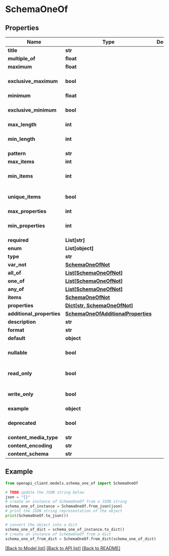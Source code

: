 # SchemaOneOf


## Properties

Name | Type | Description | Notes
------------ | ------------- | ------------- | -------------
**title** | **str** |  | [optional] 
**multiple_of** | **float** |  | [optional] 
**maximum** | **float** |  | [optional] 
**exclusive_maximum** | **bool** |  | [optional] [default to False]
**minimum** | **float** |  | [optional] 
**exclusive_minimum** | **bool** |  | [optional] [default to False]
**max_length** | **int** |  | [optional] 
**min_length** | **int** |  | [optional] [default to 0]
**pattern** | **str** |  | [optional] 
**max_items** | **int** |  | [optional] 
**min_items** | **int** |  | [optional] [default to 0]
**unique_items** | **bool** |  | [optional] [default to False]
**max_properties** | **int** |  | [optional] 
**min_properties** | **int** |  | [optional] [default to 0]
**required** | **List[str]** |  | [optional] 
**enum** | **List[object]** |  | [optional] 
**type** | **str** |  | [optional] 
**var_not** | [**SchemaOneOfNot**](SchemaOneOfNot.md) |  | [optional] 
**all_of** | [**List[SchemaOneOfNot]**](SchemaOneOfNot.md) |  | [optional] 
**one_of** | [**List[SchemaOneOfNot]**](SchemaOneOfNot.md) |  | [optional] 
**any_of** | [**List[SchemaOneOfNot]**](SchemaOneOfNot.md) |  | [optional] 
**items** | [**SchemaOneOfNot**](SchemaOneOfNot.md) |  | [optional] 
**properties** | [**Dict[str, SchemaOneOfNot]**](SchemaOneOfNot.md) |  | [optional] 
**additional_properties** | [**SchemaOneOfAdditionalProperties**](SchemaOneOfAdditionalProperties.md) |  | [optional] 
**description** | **str** |  | [optional] 
**format** | **str** |  | [optional] 
**default** | **object** |  | [optional] 
**nullable** | **bool** |  | [optional] [default to False]
**read_only** | **bool** |  | [optional] [default to False]
**write_only** | **bool** |  | [optional] [default to False]
**example** | **object** |  | [optional] 
**deprecated** | **bool** |  | [optional] [default to False]
**content_media_type** | **str** |  | [optional] 
**content_encoding** | **str** |  | [optional] 
**content_schema** | **str** |  | [optional] 

## Example

```python
from openapi_client.models.schema_one_of import SchemaOneOf

# TODO update the JSON string below
json = "{}"
# create an instance of SchemaOneOf from a JSON string
schema_one_of_instance = SchemaOneOf.from_json(json)
# print the JSON string representation of the object
print(SchemaOneOf.to_json())

# convert the object into a dict
schema_one_of_dict = schema_one_of_instance.to_dict()
# create an instance of SchemaOneOf from a dict
schema_one_of_from_dict = SchemaOneOf.from_dict(schema_one_of_dict)
```
[[Back to Model list]](../README.md#documentation-for-models) [[Back to API list]](../README.md#documentation-for-api-endpoints) [[Back to README]](../README.md)


